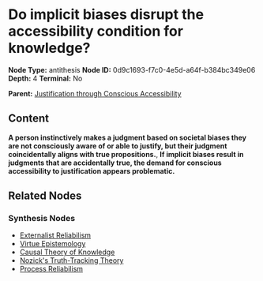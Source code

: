 # Do implicit biases disrupt the accessibility condition for knowledge?

**Node Type:** antithesis
**Node ID:** 0d9c1693-f7c0-4e5d-a64f-b384bc349e06
**Depth:** 4
**Terminal:** No

**Parent:** [Justification through Conscious Accessibility](justification-through-conscious-accessibility-synthesis-1e3cbf25-0cf2-45f9-9af8-03682616ee32.md)

## Content

**A person instinctively makes a judgment based on societal biases they are not consciously aware of or able to justify, but their judgment coincidentally aligns with true propositions.**, **If implicit biases result in judgments that are accidentally true, the demand for conscious accessibility to justification appears problematic.**

## Related Nodes

### Synthesis Nodes

- [Externalist Reliabilism](externalist-reliabilism-synthesis-e8f70163-2493-4b5c-a80e-dcc7f0cd6429.md)
- [Virtue Epistemology](virtue-epistemology-synthesis-1988b441-da16-4543-ad9c-3c107f39346d.md)
- [Causal Theory of Knowledge](causal-theory-of-knowledge-synthesis-09539ae8-8f4f-40c1-96fd-990b84e89e2a.md)
- [Nozick's Truth-Tracking Theory](nozicks-truth-tracking-theory-synthesis-4f7eefe9-c68f-4d95-b2a6-c701094a835b.md)
- [Process Reliabilism](process-reliabilism-synthesis-5030fd89-d64d-4c4d-a69e-584ddb192614.md)
